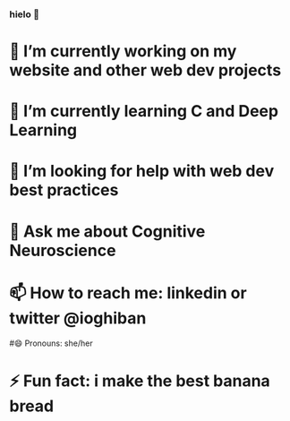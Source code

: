 ### hielo 👋

# 🔭 I’m currently working on my website and other web dev projects
# 🌱 I’m currently learning C and Deep Learning
# 🤔 I’m looking for help with web dev best practices
# 💬 Ask me about Cognitive Neuroscience
# 📫 How to reach me: linkedin or twitter @ioghiban
#😄 Pronouns: she/her
# ⚡ Fun fact: i make the best banana bread

